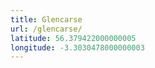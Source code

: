 ```yaml
---
title: Glencarse
url: /glencarse/
latitude: 56.379422000000005
longitude: -3.3030478000000003
---
```

